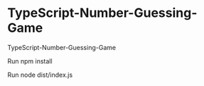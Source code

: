 # TypeScript-Number-Guessing-Game
TypeScript-Number-Guessing-Game

Run npm install

Run node dist/index.js
